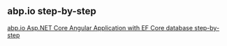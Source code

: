 ## abp.io step-by-step

[abp.io Asp.NET Core Angular Application with EF Core database step-by-step](./StepByStep/BookStoreAngularEFcore/BookStoreAngularEFcore.md)
